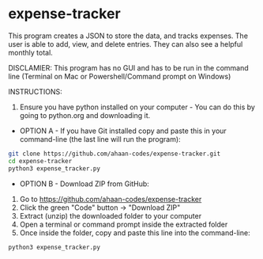 # expense-tracker
This program creates a JSON to store the data, and tracks expenses. The user is able to add, view, and delete entries. They can also see a helpful monthly total.

DISCLAMIER:
This program has no GUI and has to be run in the command line (Terminal on Mac or Powershell/Command prompt on Windows)

INSTRUCTIONS:
1. Ensure you have python installed on your computer - You can do this by going to python.org and downloading it.

- OPTION A -
If you have Git installed copy and paste this in your command-line (the last line will run the program):

```bash
git clone https://github.com/ahaan-codes/expense-tracker.git
cd expense-tracker
python3 expense_tracker.py
```
- OPTION B -
Download ZIP from GitHub:
1. Go to https://github.com/ahaan-codes/expense-tracker
2. Click the green "Code" button → "Download ZIP"
3. Extract (unzip) the downloaded folder to your computer
4. Open a terminal or command prompt inside the extracted folder
5. Once inside the folder, copy and paste this line into the command-line:
```bash
python3 expense_tracker.py
```







